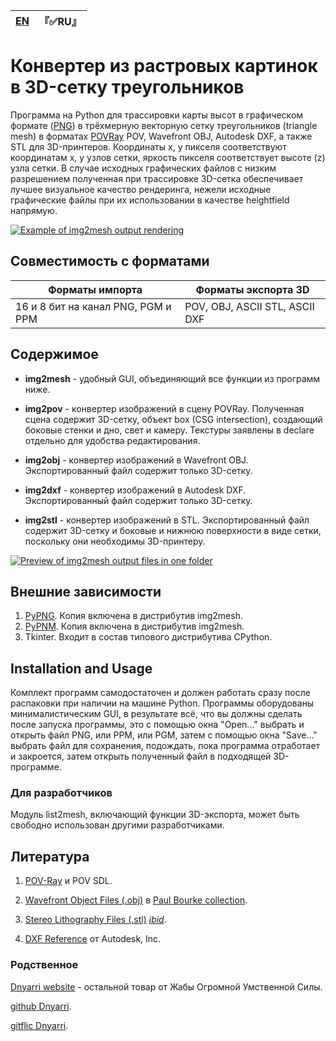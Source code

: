 
| [EN](README.md) | 『✅RU』 |
| ---- | ---- |

# Конвертер из растровых картинок в 3D-сетку треугольников  

Программа на Python для трассировки карты высот в графическом формате ([PNG](http://www.libpng.org/pub/png/)) в трёхмерную векторную сетку треугольников (triangle mesh) в форматах [POVRay](https://www.povray.org/) POV, Wavefront OBJ, Autodesk DXF, а также STL для 3D-принтеров. Координаты x, y пикселя соответствуют координатам x, y узлов сетки, яркость пикселя соответствует высоте (z) узла сетки. В случае исходных графических файлов с низким разрешением полученная при трассировке 3D-сетка обеспечивает лучшее визуальное качество рендеринга, нежели исходные графические файлы при их использовании в качестве heightfield напрямую.  

[![Example of img2mesh output rendering](https://dnyarri.github.io/imgmesh/640/img2mesh.png)](https://dnyarri.github.io/img2mesh.html)

## Совместимость с форматами

| Форматы импорта | Форматы экспорта 3D |
| ------ | ------ |
| 16 и 8 бит на канал PNG, PGM и PPM  | POV, OBJ, ASCII STL, ASCII DXF |

## Содержимое

- **img2mesh** - удобный GUI, объединяющий все функции из программ ниже.

- **img2pov** - конвертер изображений в сцену POVRay. Полученная сцена содержит 3D-сетку, объект box (CSG intersection), создающий боковые стенки и дно, свет и камеру. Текстуры заявлены в declare отдельно для удобства редактирования.

- **img2obj** - конвертер изображений в Wavefront OBJ. Экспортированный файл содержит только 3D-сетку.

- **img2dxf** - конвертер изображений в Autodesk DXF. Экспортированный файл содержит только 3D-сетку.

- **img2stl** - конвертер изображений в STL. Экспортированный файл содержит 3D-сетку и боковые и нижнюю поверхности в виде сетки, поскольку они необходимы 3D-принтеру.

[![Preview of img2mesh output files in one folder](https://dnyarri.github.io/imgmesh/printscreen.png)](https://dnyarri.github.io/img2mesh.html)

## Внешние зависимости

1. [PyPNG](https://gitlab.com/drj11/pypng). Копия включена в дистрибутив img2mesh.
2. [PyPNM](https://pypi.org/project/PyPNM/). Копия включена в дистрибутив img2mesh.
3. Tkinter. Входит в состав типового дистрибутива CPython.

## Installation and Usage

Комплект программ самодостаточен и должен работать сразу после распаковки при наличии на машине Python. Программы оборудованы минималистическим GUI, в результате всё, что вы должны сделать после запуска программы, это с помощью окна "Open..." выбрать и открыть файл PNG, или PPM, или PGM, затем с помощью окна "Save..." выбрать файл для сохранения, подождать, пока программа отработает и закроется, затем открыть полученный файл в подходящей 3D-программе.

### Для разработчиков

Модуль list2mesh, включающий функции 3D-экспорта, может быть свободно использован другими разработчиками.

## Литература

1. [POV-Ray](https://www.povray.org/) и POV SDL.

2. [Wavefront Object Files (.obj)](https://paulbourke.net/dataformats/obj/obj_spec.pdf) в [Paul Bourke collection](https://paulbourke.net/dataformats/).

3. [Stereo Lithography Files (.stl)](https://paulbourke.net/dataformats/stl/) [*ibid*](https://paulbourke.net/dataformats/).

4. [DXF Reference](https://images.autodesk.com/adsk/files/autocad_2012_pdf_dxf-reference_enu.pdf) от Autodesk, Inc.

### Родственное

[Dnyarri website](https://dnyarri.github.io) - остальной товар от Жабы Огромной Умственной Силы.

[github Dnyarri](https://github.com/Dnyarri/img2mesh).

[gitflic Dnyarri](https://gitflic.ru/project/dnyarri/img2mesh).
